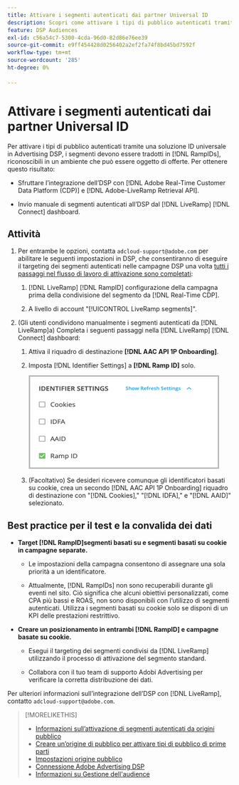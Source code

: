 ```yaml
---
title: Attivare i segmenti autenticati dai partner Universal ID
description: Scopri come attivare i tipi di pubblico autenticati tramite una soluzione ID universale.
feature: DSP Audiences
exl-id: c56a54c7-5300-4cda-96d0-82d86e76ee39
source-git-commit: e9ff454428d0256402a2ef2fa74f8bd45bd7592f
workflow-type: tm+mt
source-wordcount: '285'
ht-degree: 0%

---
```


# Attivare i segmenti autenticati dai partner Universal ID

Per attivare i tipi di pubblico autenticati tramite una soluzione ID universale in Advertising DSP, i segmenti devono essere tradotti in [!DNL RampIDs], riconoscibili in un ambiente che può essere oggetto di offerte. Per ottenere questo risultato:

* Sfruttare l’integrazione dell’DSP con [!DNL Adobe Real-Time Customer Data Platform (CDP)] e [!DNL Adobe-LiveRamp Retrieval API].

* Invio manuale di segmenti autenticati all’DSP dal [!DNL LiveRamp] [!DNL Connect] dashboard.

## Attività

1. Per entrambe le opzioni, contatta `adcloud-support@adobe.com` per abilitare le seguenti impostazioni in DSP, che consentiranno di eseguire il targeting dei segmenti autenticati nelle campagne DSP una volta [tutti i passaggi nel flusso di lavoro di attivazione sono completati](source-adobe-rtcdp.md):

   1. [!DNL LiveRamp] [!DNL RampID] configurazione della campagna prima della condivisione del segmento da [!DNL Real-Time CDP].

   1. A livello di account &quot;[!UICONTROL LiveRamp segments]&quot;.

1. (Gli utenti condividono manualmente i segmenti autenticati da [!DNL LiveRamp]a) Completa i seguenti passaggi nella [!DNL LiveRamp] [!DNL Connect] dashboard:

   1. Attiva il riquadro di destinazione **[!DNL AAC API 1P Onboarding]**.

   1. Imposta [!DNL Identifier Settings] a **[!DNL Ramp ID]** solo.

      ![Impostazioni identificatore](/help/dsp/assets/liveramp-tile-settings.png)

   1. (Facoltativo) Se desideri ricevere comunque gli identificatori basati su cookie, crea un secondo [!DNL AAC API 1P Onboarding] riquadro di destinazione con &quot;[!DNL Cookies],&quot; &quot;[!DNL IDFA],&quot; e &quot;[!DNL AAID]&quot; selezionato.

## Best practice per il test e la convalida dei dati

* **Target [!DNL RampID]segmenti basati su e segmenti basati su cookie in campagne separate.**

   * Le impostazioni della campagna consentono di assegnare una sola priorità a un identificatore.

   * Attualmente, [!DNL RampIDs] non sono recuperabili durante gli eventi nel sito. Ciò significa che alcuni obiettivi personalizzati, come CPA più bassi e ROAS, non sono disponibili con l’utilizzo di segmenti autenticati. Utilizza i segmenti basati su cookie solo se disponi di un KPI delle prestazioni restrittivo.

* **Creare un posizionamento in entrambi [!DNL RampID] e campagne basate su cookie.**

   * Esegui il targeting dei segmenti condivisi da [!DNL LiveRamp] utilizzando il processo di attivazione del segmento standard.

   * Collabora con il tuo team di supporto Adobi Advertising per verificare la corretta distribuzione dei dati.

Per ulteriori informazioni sull’integrazione dell’DSP con [!DNL LiveRamp], contatto `adcloud-support@adobe.com`.

>[!MORELIKETHIS]
>
>* [Informazioni sull’attivazione di segmenti autenticati da origini pubblico](source-about.md)
>* [Creare un’origine di pubblico per attivare tipi di pubblico di prime parti](source-create.md)
>* [Impostazioni origine pubblico](source-settings.md)
>* [Connessione Adobe Advertising DSP](https://experienceleague.adobe.com/docs/experience-platform/destinations/catalog/advertising/adobe-advertising-cloud-connection.html)
>* [Informazioni su Gestione dell&#39;audience](/help/dsp/audiences/audience-about.md)
